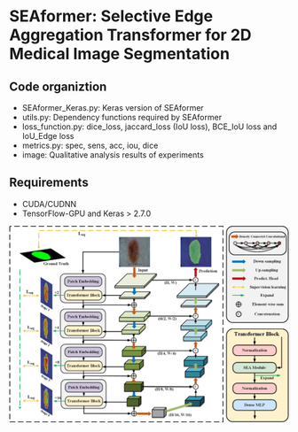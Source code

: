# SEAformer: Selective Edge Aggregation Transformer for 2D Medical Image Segmentation

## Code organiztion
- SEAformer_Keras.py: Keras version of SEAformer
- utils.py: Dependency functions required by SEAformer
- loss_function.py: dice_loss, jaccard_loss (IoU loss), BCE_IoU loss and IoU_Edge loss
- metrics.py: spec, sens, acc, iou, dice
- image: Qualitative analysis results of experiments

## Requirements
- CUDA/CUDNN
- TensorFlow-GPU and Keras > 2.7.0

![Image text](https://github.com/Cjl-MedSeg/SEAformer/blob/SEAformer/Image/SEAformer_overview.jpg)